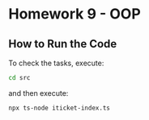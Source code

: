 # Homework 9 - OOP

## How to Run the Code

To check the tasks, execute: 
```sh
cd src
```

and then execute:
```sh
npx ts-node iticket-index.ts
```
